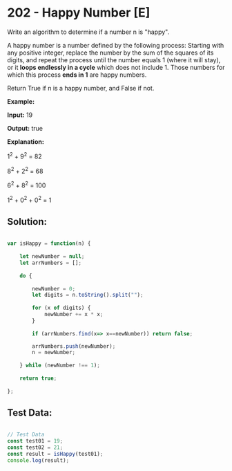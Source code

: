 # **202 - Happy Number [E]**

Write an algorithm to determine if a number n is "happy".

A happy number is a number defined by the following process: Starting with any
positive integer, replace the number by the sum of the squares of its digits,
and repeat the process until the number equals 1 (where it will stay), or
it **loops endlessly in a cycle** which does not include 1. Those numbers for
which this process **ends in 1** are happy numbers.

Return True if n is a happy number, and False if not.

**Example:**

**Input:** 19

**Output:** true

**Explanation:**

1<sup>2</sup> + 9<sup>2</sup> = 82

8<sup>2</sup> + 2<sup>2</sup> = 68

6<sup>2</sup> + 8<sup>2</sup> = 100

1<sup>2</sup> + 0<sup>2</sup> + 0<sup>2</sup> = 1

## **Solution:**

```JavaScript

var isHappy = function(n) {
    
    let newNumber = null;
    let arrNumbers = [];
  
    do {
  
        newNumber = 0;
        let digits = n.toString().split("");
    
        for (x of digits) {
            newNumber += x * x;
        }
    
        if (arrNumbers.find(x=> x==newNumber)) return false;

        arrNumbers.push(newNumber);
        n = newNumber;
  
    } while (newNumber !== 1);
  
    return true;
      
};

```

## **Test Data:**

```JavaScript

// Test Data
const test01 = 19;
const test02 = 21;
const result = isHappy(test01);
console.log(result);

```